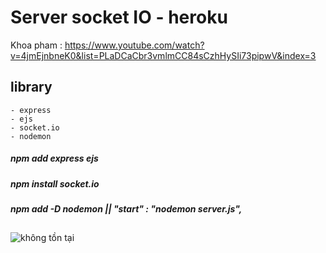 # Server socket IO - heroku
Khoa pham : https://www.youtube.com/watch?v=4jmEjnbneK0&list=PLaDCaCbr3vmlmCC84sCzhHySIi73pipwV&index=3
## library
    - express
    - ejs
    - socket.io
    - nodemon

##### npm add express ejs 
##### npm install socket.io
##### npm add -D nodemon  || "start" : "nodemon server.js",

## 

<img src="" alt="không tồn tại" >

